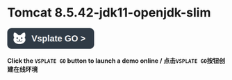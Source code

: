 # Tomcat 8.5.42-jdk11-openjdk-slim

<a href="https://www.vsplate.com/?docker-compose=https://github.com/vsplate/dcenvs/tomcat/8.5.42-jdk11-openjdk-slim"><img alt="VSPLATE GO" src="https://raw.githubusercontent.com/vsplate/images/master/vsgo_btn.png" width="200px"></a>

**Click the `VSPLATE GO` button to launch a demo online / 点击`VSPLATE GO`按钮创建在线环境**